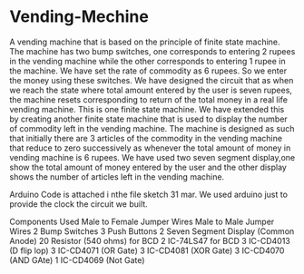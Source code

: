# Vending-Mechine
A vending machine that is based on the principle of finite state machine. The machine has two bump switches, one corresponds to entering 2 rupees in the vending machine while the other corresponds to entering 1 rupee in the machine. We have set the rate of commodity as 6 rupees. So we enter the money using these switches. We have designed the circuit that as when we reach the state where total amount entered by the user is seven rupees, the machine resets corresponding to return of the total money in a real life vending machine. This is one finite state machine. We have extended this by creating another finite state machine that is used to display the number of commodity left in the vending machine. The machine is designed as such that initially there are 3 articles of the commodity  in the vending machine that reduce to zero successively as whenever the total amount of money in vending machine is 6 rupees.  We have used two seven segment display,one show the total amount of money entered by the user and the other display shows the number of articles left in the vending machine.

Arduino Code is attached i nthe file sketch 31 mar. We used arduino just to provide the clock the circuit we built.

Components Used
Male to Female Jumper Wires
Male to Male Jumper Wires
2 Bump Switches
3 Push Buttons
2 Seven Segment Display (Common Anode)
20 Resistor (540 ohms) for BCD
2 IC-74LS47 for BCD
3 IC-CD4013 (D flip lop)
3 IC-CD4071 (OR Gate)
3 IC-CD4081 (XOR Gate)
3 IC-CD4070 (AND GAte)
1 IC-CD4069 (Not Gate)


